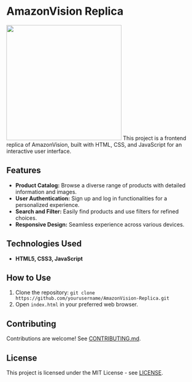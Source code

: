 # AmazonVision Replica

<img src="https://upload.wikimedia.org/wikipedia/commons/0/0e/Apple_Vision_Pro.svg" width= 300/>
This project is a frontend replica of AmazonVision, built with HTML, CSS, and JavaScript for an interactive user interface.

## Features

- **Product Catalog:** Browse a diverse range of products with detailed information and images.
- **User Authentication:** Sign up and log in functionalities for a personalized experience.
- **Search and Filter:** Easily find products and use filters for refined choices.
- **Responsive Design:** Seamless experience across various devices.

## Technologies Used

- **HTML5, CSS3, JavaScript**

## How to Use

1. Clone the repository: `git clone https://github.com/yourusername/AmazonVision-Replica.git`
2. Open `index.html` in your preferred web browser.

## Contributing

Contributions are welcome! See [CONTRIBUTING.md](CONTRIBUTING.md).

## License

This project is licensed under the MIT License - see [LICENSE](LICENSE).
